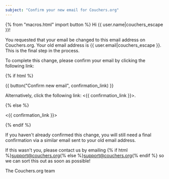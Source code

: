 ```yaml
---
subject: "Confirm your new email for Couchers.org"
---
```


{% from "macros.html" import button %}
Hi {{ user.name|couchers_escape }}!

You requested that your email be changed to this email address on Couchers.org. Your old email address is {{ user.email|couchers_escape }}. This is the final step in the process.

To complete this change, please confirm your email by clicking the following link:

{% if html %}

{{ button("Confirm new email", confirmation_link) }}

Alternatively, click the following link: <{{ confirmation_link }}>.

{% else %}

<{{ confirmation_link }}>

{% endif %}

If you haven't already confirmed this change, you will still need a final confirmation via a similar email sent to your old email address.


If this wasn't you, please contact us by emailing {% if html %}<a href="mailto:support@couchers.org">support@couchers.org</a>{% else %}<support@couchers.org>{% endif %} so we can sort this out as soon as possible!

The Couchers.org team
